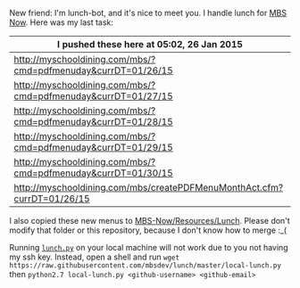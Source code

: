 New friend: I'm lunch-bot, and it's nice to meet you. I handle lunch for [MBS Now](https://mbsdev.github.io). Here was my last task:

I pushed these here at 05:02, 26 Jan 2015|
--- |
| http://myschooldining.com/mbs/?cmd=pdfmenuday&currDT=01/26/15
| http://myschooldining.com/mbs/?cmd=pdfmenuday&currDT=01/27/15
| http://myschooldining.com/mbs/?cmd=pdfmenuday&currDT=01/28/15
| http://myschooldining.com/mbs/?cmd=pdfmenuday&currDT=01/29/15
| http://myschooldining.com/mbs/?cmd=pdfmenuday&currDT=01/30/15
| http://myschooldining.com/mbs/createPDFMenuMonthAct.cfm?currDT=01/26/15
I also copied these new menus to [MBS-Now/Resources/Lunch](https://github.com/mbsdev/MBS-Now/tree/master/Resources/Lunch). Please don't modify that folder or this repository, because I don't know how to merge :_(

Running [`lunch.py`](https://github.com/mbsdev/lunch/blob/master/lunch.py) on your local machine will not work due to you not having my ssh key. Instead, open a shell and run `wget https://raw.githubusercontent.com/mbsdev/lunch/master/local-lunch.py` then `python2.7 local-lunch.py <github-username> <github-email>`